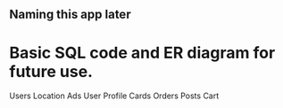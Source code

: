 ## Naming this app later

# Basic SQL code and ER diagram for future use.
Users
Location
Ads
User Profile
Cards
Orders
Posts
Cart 
